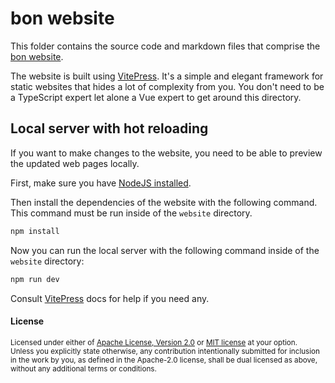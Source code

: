 # bon website

This folder contains the source code and markdown files that comprise the [bon website](https://bon-rs.com/).

The website is built using [VitePress](https://vitepress.dev/). It's a simple and elegant framework for static websites that hides a lot of complexity from you. You don't need to be a TypeScript expert let alone a Vue expert to get around this directory.

## Local server with hot reloading

If you want to make changes to the website, you need to be able to preview the updated web pages locally.

First, make sure you have [NodeJS installed](https://nodejs.org/en/download/package-manager).

Then install the dependencies of the website with the following command. This command must be run inside of the `website` directory.

```bash
npm install
```

Now you can run the local server with the following command inside of the `website` directory:

```bash
npm run dev
```

Consult [VitePress](https://vitepress.dev/) docs for help if you need any.

#### License

<sup>
Licensed under either of <a href="https://github.com/elastio/bon/blob/master/LICENSE-APACHE">Apache License, Version
2.0</a> or <a href="https://github.com/elastio/bon/blob/master/LICENSE-MIT">MIT license</a> at your option.
</sup>

<br>

<sub>
Unless you explicitly state otherwise, any contribution intentionally submitted
for inclusion in the work by you, as defined in the Apache-2.0 license, shall be
dual licensed as above, without any additional terms or conditions.
</sub>
